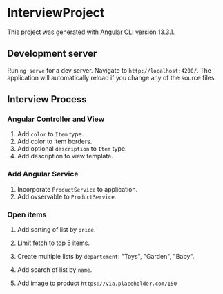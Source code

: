 # InterviewProject

This project was generated with [Angular CLI](https://github.com/angular/angular-cli) version 13.3.1.

## Development server

Run `ng serve` for a dev server. Navigate to `http://localhost:4200/`. The application will automatically reload if you change any of the source files.

## Interview Process

### Angular Controller and View
1. Add `color` to `Item` type.
2. Add color to item borders.
3. Add optional `description` to `Item` type.
4. Add description to view template.

### Add Angular Service
1. Incorporate `ProductService` to application.
2. Add ovservable to `ProductService`.

### Open items
1. Add sorting of list by `price`.
4. Limit fetch to top 5 items.
3. Create multiple lists by `departement`:  "Toys", "Garden", "Baby".
2. Add search of list by `name`.


1. Add image to product `https://via.placeholder.com/150`
